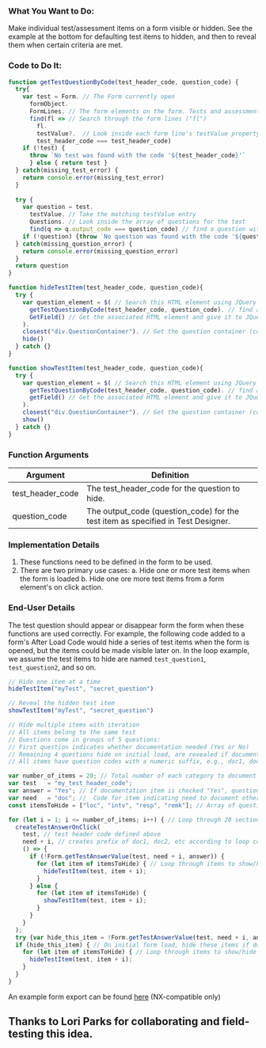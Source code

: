 ### What You Want to Do:

Make individual test/assessment items on a form visible or hidden. See the example at the bottom for defaulting test items to hidden, and then to reveal them when certain criteria are met.

### Code to Do It:
```javascript
function getTestQuestionByCode(test_header_code, question_code) {
  try{
    var test = Form. // The Form currently open
      formObject.
      FormLines. // The form elements on the form. Tests and assessments occupy one form line each
      find(fl => // Search through the form lines ("fl")
        fl.
        testValue?.  // Look inside each form line's testValue property. The next property may or may not exist, so we look with ?.
        test_header_code === test_header_code)
    if (!test) {
      throw `No test was found with the code '${test_header_code}'`
      } else { return test }
  } catch(missing_test_error) {
    return console.error(missing_test_error)
  }
  
  try {
    var question = test.
      testValue. // Take the matching testValue entry
      Questions. // Look inside the array of questions for the test
      find(q => q.output_code === question_code) // find a question with an output_code value that matches our question_code
    if (!question) {throw `No question was found with the code '${question_code}' in test '${test_header_code}'`}
  } catch(missing_question_error) {
    return console.error(missing_question_error)
  }
  return question
}

function hideTestItem(test_header_code, question_code){
  try {
    var question_element = $( // Search this HTML element using JQuery
      getTestQuestionByCode(test_header_code, question_code). // find a question with an output_code value that matches our question_code
      GetField() // Get the associated HTML element and give it to JQuery
    ).
    closest("div.QuestionContainer"). // Get the question container (contains both the prompt and the response(s). Look up the family tree for this element and take the first div.QuestionContainer element.
    hide()
  } catch {}
}

function showTestItem(test_header_code, question_code){
  try {
    var question_element = $( // Search this HTML element using JQuery
      getTestQuestionByCode(test_header_code, question_code). // find a question with an output_code value that matches our question_code
      getField() // Get the associated HTML element and give it to JQuery
    ).
    closest("div.QuestionContainer"). // Get the question container (contains both the prompt and the response(s). Look up the family tree for this element and take the first div.QuestionContainer element.
    show()
  } catch {}
}
```
### Function Arguments
|Argument       |Definition |
|---            |---        |
|test_header_code |The test_header_code for the question to hide.|
|question_code|The output_code (question_code) for the test item as specified in Test Designer.|


### Implementation Details
1. These functions need to be defined in the form to be used.
2. There are two primary use cases:
a. Hide one or more test items when the form is loaded
b. Hide one ore more test items from a form element's on click action.

### End-User Details
The test question should appear or disappear form the form when these functions are used correctly. For example, the following code added to a form's After Load Code would hide a series of test items when the form is opened, but the items could be made visible later on. In the loop example, we assume the test items to hide are named `test_question1`, `test_question2`, and so on.

```js
// Hide one item at a time
hideTestItem("myTest", "secret_question")

// Reveal the hidden test item
showTestItem("myTest", "secret_question")

// Hide multiple items with iteration
// All items belong to the same test
// Questions come in groups of 5 questions:
// First question indicates whether documentation needed (Yes or No)
// Remaining 4 questions hide on initial load, are revealed if documentation indicated as needed
// All items have question codes with a numeric suffix, e.g., doc1, doc2, doc3

var number_of_items = 20; // Total number of each category to document (test includes doc1 through doc20, etc)
var test   = "my_test_header_code";
var answer = "Yes"; // If documentation item is checked "Yes", questions will display
var need   = "doc"; //  Code for item indicating need to document other factors
const itemsToHide = ["loc", "intv", "resp", "remk"]; // Array of question code prefixes to show/hide according to respective doc item

for (let i = 1; i <= number_of_items; i++) { // Loop through 20 sections
  createTestAnswerOnClick(
    test, // test header code defined above
    need + i, // creates prefix of doc1, doc2, etc according to loop counter
    () => {
      if (!Form.getTestAnswerValue(test, need + i, answer)) {
        for (let item of itemsToHide) { // Loop through items to show/hide
          hideTestItem(test, item + i);
        }
      } else {
        for (let item of itemsToHide) {
          showTestItem(test, item + i);
        }
      }
    }
  );
  try {var hide_this_item = !Form.getTestAnswerValue(test, need + i, answer) } catch {var hide_this_item = false}; // Check whether the doc item is marked yes at load. If unchecked or not loaded, default to showing the remaining items.
  if (hide_this_item) { // On initial form load, hide these items if documentation not indicated as needed
    for (let item of itemsToHide) { // Loop through items to show/hide
      hideTestItem(test, item + i);
    }
  }
}
```

An example form export can be found [here](https://github.com/myEvolv-Development-Community/myEvolvCode/blob/main/Form%20Design/Exports/Show-Hide%20Test%20Items.json) (NX-compatible only)

## Thanks to Lori Parks for collaborating and field-testing this idea.
